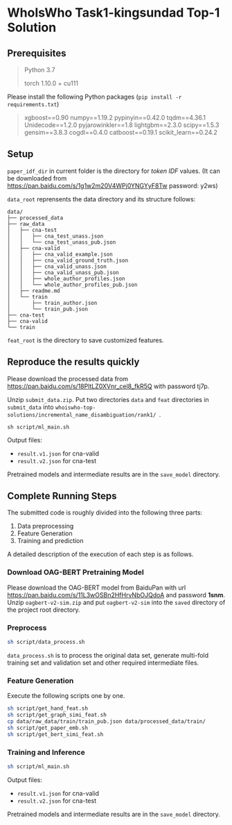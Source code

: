 # WhoIsWho Task1-kingsundad Top-1 Solution

## Prerequisites


> Python 3.7
> 
> torch 1.10.0 + cu111

Please install the following Python packages (```pip install -r requirements.txt```)

> xgboost==0.90
> numpy==1.19.2
> pypinyin==0.42.0
> tqdm==4.36.1
> Unidecode==1.2.0
> pyjarowinkler==1.8
> lightgbm==2.3.0
> scipy==1.5.3
> gensim==3.8.3
> cogdl==0.4.0
> catboost==0.19.1
> scikit_learn==0.24.2

## Setup

`paper_idf_dir` in current folder is the directory for *token IDF* values. (It can be downloaded from https://pan.baidu.com/s/1g1w2m20V4WPj0YNGYyF8Tw  password: y2ws)

`data_root` reprensents the data directory and its structure follows:

```
data/
├── processed_data
├── raw_data
│   ├── cna-test
│   │   ├── cna_test_unass.json
│   │   └── cna_test_unass_pub.json
│   ├── cna-valid
│   │   ├── cna_valid_example.json
│   │   ├── cna_valid_ground_truth.json
│   │   ├── cna_valid_unass.json
│   │   ├── cna_valid_unass_pub.json
│   │   ├── whole_author_profiles.json
│   │   └── whole_author_profiles_pub.json
│   ├── readme.md
│   └── train
│       ├── train_author.json
│       └── train_pub.json
├── cna-test
├── cna-valid
└── train

```

`feat_root` is the directory to save customized features.

## Reproduce the results quickly

Please download the processed data from https://pan.baidu.com/s/18PltLZ0XVnr_cel8_fkR5Q with password tj7p.

Unzip `submit_data.zip`. Put two directories `data` and `feat` directories in `submit_data` into `whoiswho-top-solutions/incremental_name_disambiguation/rank1/
`.

```
sh script/ml_main.sh
```

Output files:

- `result.v1.json` for cna-valid 
- `result.v2.json` for cna-test 

Pretrained models and intermediate results are in the `save_model` directory.

## Complete Running Steps

The submitted code is roughly divided into the following three parts:

1. Data preprocessing
2. Feature Generation
3. Training and prediction

A detailed description of the execution of each step is as follows.

### Download OAG-BERT Pretraining Model

Please download the OAG-BERT model from BaiduPan with url https://pan.baidu.com/s/11L3wOSBn2HfHrvNbOJQdoA and password **1snm**. Unzip `oagbert-v2-sim.zip` and put `oagbert-v2-sim` into the `saved` directory of the project root directory.


### Preprocess

```bash
sh script/data_process.sh
```

`data_process.sh` is to process the original data set, generate multi-fold training set and validation set and other required intermediate files.

### Feature Generation

Execute the following scripts one by one.

```bash
sh script/get_hand_feat.sh
sh script/get_graph_simi_feat.sh
cp data/raw_data/train/train_pub.json data/processed_data/train/
sh script/get_paper_emb.sh
sh script/get_bert_simi_feat.sh
```


### Training and Inference

```bash
sh script/ml_main.sh
```

Output files:

- `result.v1.json` for cna-valid 
- `result.v2.json` for cna-test 

Pretrained models and intermediate results are in the `save_model` directory.

